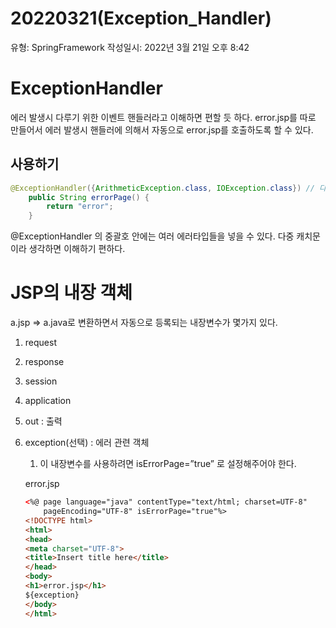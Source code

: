 # 20220321(Exception_Handler)

유형: SpringFramework
작성일시: 2022년 3월 21일 오후 8:42

# ExceptionHandler

에러 발생시 다루기 위한 이벤트 핸들러라고 이해하면 편할 듯 하다. error.jsp를 따로 만들어서 에러 발생시 핸들러에 의해서 자동으로 error.jsp를 호출하도록 할 수 있다.

## 사용하기

```java
@ExceptionHandler({ArithmeticException.class, IOException.class}) // 다중 캐치문
	public String errorPage() {
		return "error";
	}
```

@ExceptionHandler 의 중괄호 안에는 여러 에러타입들을 넣을 수 있다. 다중 캐치문이라 생각하면 이해하기 편하다.

# JSP의 내장 객체

a.jsp ⇒ a.java로 변환하면서 자동으로 등록되는 내장변수가 몇가지 있다.

1. request   
2. response  
3. session
4. application
5. out   :    출력
6. exception(선택)   : 에러 관련 객체
    1. 이 내장변수를 사용하려면 isErrorPage=”true” 로 설정해주어야 한다.
    
    error.jsp
    
    ```html
    <%@ page language="java" contentType="text/html; charset=UTF-8"
        pageEncoding="UTF-8" isErrorPage="true"%>
    <!DOCTYPE html>
    <html>
    <head>
    <meta charset="UTF-8">
    <title>Insert title here</title>
    </head>
    <body>
    <h1>error.jsp</h1>
    ${exception}
    </body>
    </html>
    ```